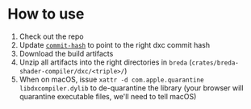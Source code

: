 # How to use

1. Check out the repo
2. Update [`commit-hash`](./commit-hash) to point to the right dxc commit hash
3. Download the build artifacts
4. Unzip all artifacts into the right directories in `breda` (`crates/breda-shader-compiler/dxc/<triple>/`)
5. When on macOS, issue `xattr -d com.apple.quarantine libdxcompiler.dylib` to de-quarantine the library (your browser will quarantine executable files, we'll need to tell macOS)
